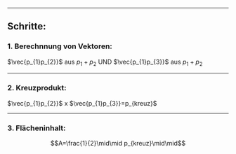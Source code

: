 
---
## Schritte: 
### 1. Berechnnung von Vektoren:
$\vec{p_{1}p_{2}}$      aus       $p_{1}+p_{2}$   UND          $\vec{p_{1}p_{3}}$      aus     $p_{1}+p_{2}$

---
### 2. Kreuzprodukt:

$\vec{p_{1}p_{2}}$  x  $\vec{p_{1}p_{3}}=p_{kreuz}$

---

### 3. Flächeninhalt:
$$A=\frac{1}{2}\mid\mid p_{kreuz}\mid\mid$$

